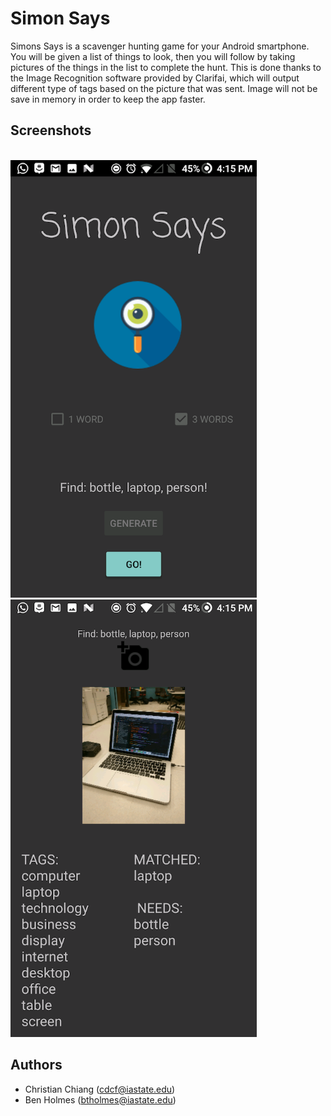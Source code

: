 # Simon Says

Simons Says is a scavenger hunting game for your Android smartphone. You will be given a list of things to look, then you will follow by taking pictures of the things in the list to complete the hunt. This is done thanks to the Image Recognition software provided by Clarifai, which will output different type of tags based on the picture that was sent. Image will not be save in memory in order to keep the app faster.


## Screenshots
<br>
<img height="700" src="screenshots/main.png"/>
<br>
<img height="700" src="screenshots/results.png"/>
<br>

## Authors
- Christian Chiang (cdcf@iastate.edu)
- Ben Holmes (btholmes@iastate.edu)
